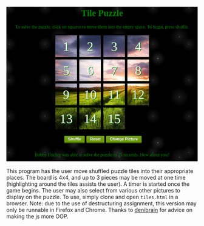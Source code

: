 ![Tile Puzzle](tiles.png?raw=true)

This program has the user move shuffled puzzle tiles into their appropriate places. The board is
4x4, and up to 3 pieces may be moved at one time (highlighting around the tiles assists the user).
A timer is started once the game begins. The user may also select from various other pictures
to display on the puzzle.
To use, simply clone and open `tiles.html` in a browser. Note: due to the use of destructuring
assignment, this version may only be runnable in Firefox and Chrome.
Thanks to [denibrain](https://github.com/denibrain) for advice on making the js more OOP.
